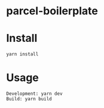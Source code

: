 # parcel-boilerplate

# Install

    yarn install

# Usage

    Development: yarn dev
    Build: yarn build
